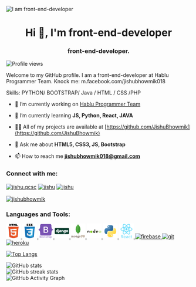 ![I am front-end-developer](https://github.com/JishuBhowmik)


<h1 align="center">Hi 👋, I'm front-end-developer</h1>
<h3 align="center">front-end-developer.</h3>

![Profile views](https://gpvc.arturio.dev/JishuBhowmik) 

Welcome to my GitHub profile. I am a front-end-developer at Hablu Programmer Team. 
Knock me: m.facebook.com/jishubhowmik018

Skills: PYTHON/ BOOTSTRAP/ Java / HTML / CSS /PHP
 

- 🔭 I’m currently working on [Hablu Programmer Team](https://habluprogrammer.com/)

- 🌱 I’m currently learning **JS, Python, React, JAVA**

- 👨‍💻 All of my projects are available at [https://github.com/JishuBhowmik](https://github.com/JishuBhowmik)

- 💬 Ask me about **HTML5, CSS3, JS, Bootstrap**

- 📫 How to reach me **jishubhowmik018@gmail.com**

<h3 align="left">Connect with me:</h3>
<p align="left">
<a href="https://fb.com/jishubhowmik018" target="blank"><img align="center" src="https://raw.githubusercontent.com/rahuldkjain/github-profile-readme-generator/master/src/images/icons/Social/facebook.svg" alt="jishu.qcsc" height="30" width="40" /></a>
<a href="https://twitter.com/JishuBhowmik018" target="blank"><img align="center" src="https://raw.githubusercontent.com/rahuldkjain/github-profile-readme-generator/master/src/images/icons/Social/twitter.svg" alt="jishu" height="30" width="40" /></a>
<a href="https://linkedin.com/in/jishu-bhowmik018" target="blank"><img align="center" src="https://raw.githubusercontent.com/rahuldkjain/github-profile-readme-generator/master/src/images/icons/Social/linked-in-alt.svg" alt="jishu" height="30" width="40" /></a>

<a href="https://instagram.com/bhowmikjishu" target="blank"><img align="center" src="https://raw.githubusercontent.com/rahuldkjain/github-profile-readme-generator/master/src/images/icons/Social/instagram.svg" alt="jishubhowmik" height="30" width="40" /></a>
</p>

<h3 align="left">Languages and Tools:</h3>
<p align="left"> 
<a href="https://www.w3.org/html/" target="_blank"> <img src="https://raw.githubusercontent.com/devicons/devicon/master/icons/html5/html5-original-wordmark.svg" alt="html5" width="40" height="40"/> </a> 
<a href="https://www.w3schools.com/css/" target="_blank"> <img src="https://raw.githubusercontent.com/devicons/devicon/master/icons/css3/css3-original-wordmark.svg" alt="css3" width="40" height="40"/> </a>
<a href="https://getbootstrap.com" target="_blank"> <img src="https://raw.githubusercontent.com/devicons/devicon/master/icons/bootstrap/bootstrap-plain-wordmark.svg" alt="bootstrap" width="40" height="40"/> </a> 
<a href="https://www.djangoproject.com/" target="_blank"> <img src="https://raw.githubusercontent.com/devicons/devicon/master/icons/django/django-original.svg" alt="django" width="40" height="40"/> </a> 
<a href="https://www.mongodb.com/" target="_blank"> <img src="https://raw.githubusercontent.com/devicons/devicon/master/icons/mongodb/mongodb-original-wordmark.svg" alt="mongodb" width="40" height="40"/> </a> 
<a href="https://nodejs.org" target="_blank"> <img src="https://raw.githubusercontent.com/devicons/devicon/master/icons/nodejs/nodejs-original-wordmark.svg" alt="nodejs" width="40" height="40"/> </a>
<a href="https://www.python.org" target="_blank"> <img src="https://raw.githubusercontent.com/devicons/devicon/master/icons/python/python-original.svg" alt="python" width="40" height="40"/> </a> 
<a href="https://reactjs.org/" target="_blank"> <img src="https://raw.githubusercontent.com/devicons/devicon/master/icons/react/react-original-wordmark.svg" alt="react" width="40" height="40"/> </a> 
<a href="https://firebase.google.com/" target="_blank"> <img src="https://www.vectorlogo.zone/logos/firebase/firebase-icon.svg" alt="firebase" width="40" height="40"/> </a> 
<a href="https://git-scm.com/" target="_blank"> <img src="https://www.vectorlogo.zone/logos/git-scm/git-scm-icon.svg" alt="git" width="40" height="40"/> </a> 
<a href="https://heroku.com" target="_blank"> <img src="https://www.vectorlogo.zone/logos/heroku/heroku-icon.svg" alt="heroku" width="40" height="40"/> </a> 
 
</p>

[![Top Langs](https://github-readme-stats.vercel.app/api/top-langs/?username=JishuBhowmik)](https://github.com/anuraghazra/github-readme-stats)

![GitHub stats](https://github-readme-stats.vercel.app/api?username=JishuBhowmik&show_icons=true)  
![GitHub streak stats](https://github-readme-streak-stats.herokuapp.com/?user=JishuBhowmik)  
![GitHub Activity Graph](https://activity-graph.herokuapp.com/graph?username=JishuBhowmik)  


